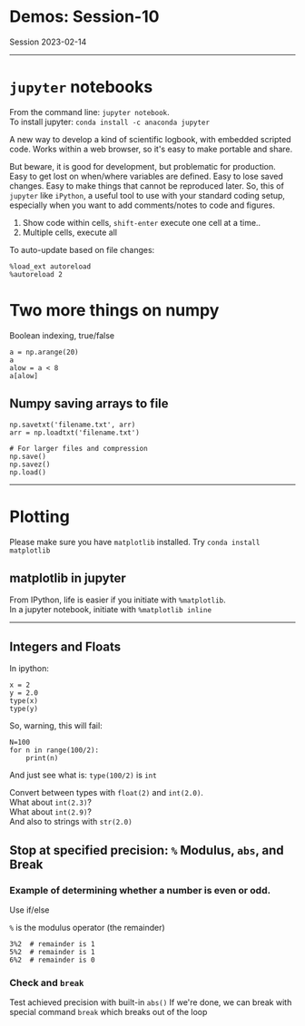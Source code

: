 
# Demos: Session-10
Session 2023-02-14
____

# `jupyter` notebooks

From the command line: `jupyter notebook`.  
To install jupyter: `conda install -c anaconda jupyter`

A new way to develop a kind of scientific logbook, with embedded scripted code.  Works within a web browser, so it's easy to make portable and share.

But beware, it is good for development, but problematic for production.  Easy to get lost on when/where variables are defined.  Easy to lose saved changes.  Easy to make things that cannot be reproduced later.  So, this of `jupyter` like `iPython`, a useful tool to use with your standard coding setup, especially when you want to add comments/notes to code and figures.

1. Show code within cells, `shift-enter` execute one cell at a time..
2. Multiple cells, execute all

To auto-update based on file changes:

	%load_ext autoreload
	%autoreload 2

# Two more things on numpy

Boolean indexing, true/false

	a = np.arange(20)
	a
	alow = a < 8
	a[alow]
	
## Numpy saving arrays to file

	np.savetxt('filename.txt', arr)
	arr = np.loadtxt('filename.txt')
	
	# For larger files and compression
	np.save()
	np.savez()
	np.load()

----
# Plotting

Please make sure you have `matplotlib` installed.  Try `conda install matplotlib`

## matplotlib in jupyter

From IPython, life is easier if you initiate with `%matplotlib`.  
In a jupyter notebook, initiate with `%matplotlib inline`



----
## Integers and Floats
In ipython:

	x = 2
	y = 2.0
	type(x)
	type(y)
	
So, warning, this will fail: 

	N=100
	for n in range(100/2):
		print(n)
	
And just see what is: `type(100/2)` is `int`

Convert between types with `float(2)` and `int(2.0)`.  
What about `int(2.3)`?  
What about `int(2.9)`?  
And also to strings with `str(2.0)`  

## Stop at specified precision: `%` Modulus, `abs`, and Break

### Example of determining whether a number is even or odd.  
Use if/else  

`%` is the modulus operator (the remainder)

	3%2  # remainder is 1
	5%2  # remainder is 1
	6%2  # remainder is 0

### Check and `break`
Test achieved precision with built-in `abs()`
If we're done, we can break with special command `break` which breaks out of the loop

